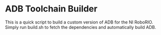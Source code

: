 # ADB Toolchain Builder
This is a quick script to build a custom version of ADB for the NI RoboRIO. Simply run build.sh to fetch the dependencies and automatically build ADB. 
